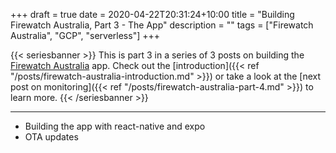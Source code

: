+++
draft = true
date = 2020-04-22T20:31:24+10:00
title = "Building Firewatch Australia, Part 3 - The App"
description = ""
tags = ["Firewatch Australia", "GCP", "serverless"]
+++

{{< seriesbanner >}}
This is part 3 in a series of 3 posts on building the [Firewatch Australia](https://firewatchaus.com/) app.  Check out the
[introduction]({{< ref "/posts/firewatch-australia-introduction.md" >}}) or take a look at the [next
post on monitoring]({{< ref "/posts/firewatch-australia-part-4.md" >}}) to learn more.
{{< /seriesbanner >}}

---

- Building the app with react-native and expo
- OTA updates
